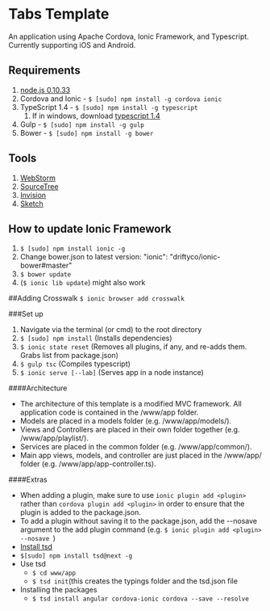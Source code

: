 # Tabs Template

An application using Apache Cordova, Ionic Framework, and Typescript. Currently supporting iOS and Android.

## Requirements
 1. [node.js 0.10.33](http://nodejs.org/dist/v0.10.33/)
 2. Cordova and Ionic - ```$ [sudo] npm install -g cordova ionic```
 3. TypeScript 1.4 - ```$ [sudo] npm install -g typescript ```
     1. If in windows, download [typescript 1.4](http://www.typescriptlang.org/#Download)
 4. Gulp - ```$ [sudo] npm install -g gulp```
 5. Bower - ```$ [sudo] npm install -g bower```

## Tools
 1. [WebStorm](https://www.jetbrains.com/webstorm/)
 2. [SourceTree](https://www.atlassian.com/software/sourcetree/overview)
 3. [Invision](http://www.invisionapp.com/)
 4. [Sketch](http://bohemiancoding.com/sketch/)


## How to update Ionic Framework
1. ```$ [sudo] npm install ionic -g```
2. Change bower.json to latest version: "ionic": "driftyco/ionic-bower#master"
3. ```$ bower update```
4. (```$ ionic lib update```) might also work

##Adding Crosswalk
```$ ionic browser add crosswalk```

###Set up
1. Navigate via the terminal (or cmd) to the root directory
2. ```$ [sudo] npm install``` (Installs dependencies)
3. ```$ ionic state reset``` (Removes all plugins, if any, and re-adds them.  Grabs list from package.json)
4. ```$ gulp tsc``` (Compiles typescript)
5. ```$ ionic serve [--lab]``` (Serves app in a node instance)

####Architecture
 - The architecture of this template is a modified MVC framework. All application code is contained in the /www/app folder.
 - Models are placed in a models folder (e.g. /www/app/models/). 
 - Views and Controllers are placed in their own folder together (e.g. /www/app/playlist/). 
 - Services are placed in the common folder (e.g. /www/app/common/).  
 - Main app views, models, and controller are just placed in the /www/app/ folder (e.g. /www/app/app-controller.ts).

####Extras
 - When adding a plugin, make sure to use ````ionic plugin add <plugin>```` rather than ````cordova plugin add <plugin>```` in order to ensure that the plugin is added to the package.json.
 - To add a plugin without saving it to the package.json, add the --nosave argument to the add plugin command (e.g. ````$ ionic plugin add <plugin> --nosave ````)
 - [Install tsd](https://github.com/DefinitelyTyped/tsd)
  - ````$[sudo] npm install tsd@next -g````
  - Use tsd
    - ````$ cd www/app````
    - ````$ tsd init````(this creates the typings folder and the tsd.json file
  - Installing the packages
    - ````$ tsd install angular cordova-ionic cordova --save --resolve````